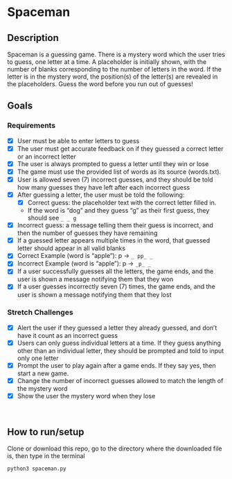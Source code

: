 # Spaceman
## Description
Spaceman is a guessing game. There is a mystery word which the user tries to guess, one letter at a time. A placeholder is initially shown, with the number of blanks corresponding to the number of letters
in the word. If the letter is in the mystery word, the position(s) of the letter(s) are revealed in the placeholders. 
Guess the word before you run out of guesses!
​
## Goals
### Requirements
- [x] User must be able to enter letters to guess
- [x] The user must get accurate feedback on if they guessed a correct letter or an incorrect letter
- [x] The user is always prompted to guess a letter until they win or lose
- [x] The game must use the provided list of words as its source (words.txt).
- [x] User is allowed seven (7) incorrect guesses, and they should be told how many guesses they have left after each incorrect guess
- [x] After guessing a letter, the user must be told the following:
    - [x] Correct guess: the placeholder text with the correct letter filled in.
    - If the word is “dog” and they guess “g” as their first guess, they should see `_ _ g`
- [x] Incorrect guess: a message telling them their guess is incorrect, and then the number of guesses they have remaining
- [x] If a guessed letter appears multiple times in the word, that guessed letter should appear in all valid blanks
- [x] Correct Example (word is “apple”): p → `_ pp_ _`
- [x] Incorrect Example (word is “apple”): p → `_p_ _`
- [x] If a user successfully guesses all the letters, the game ends, and the user is shown a message notifying them that they won
- [x] If a user guesses incorrectly seven (7) times, the game ends, and the user is shown a message notifying them that they lost
​
### Stretch Challenges
- [x] Alert the user if they guessed a letter they already guessed, and don’t have it count as an incorrect guess
- [x] Users can only guess individual letters at a time. If they guess anything other than an individual letter, they should be prompted and told to input only one letter
- [x] Prompt  the user to play again after a game ends. If they say yes, then start a new game.
- [x] Change the number of incorrect guesses allowed to match the length of the mystery word
- [x] Show the user the mystery word when they lose

​
## How to run/setup
Clone or download this repo, go to the directory where the downloaded file is, then type in the terminal
```
python3 spaceman.py
```
